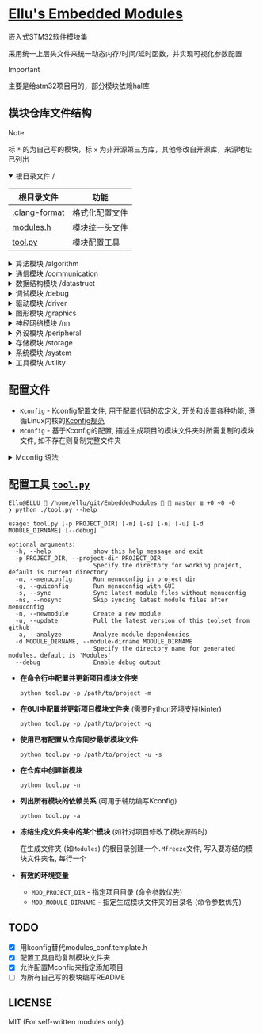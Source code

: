 # [Ellu's Embedded Modules](https://github.com/ElluIFX/EmbeddedModules)

嵌入式STM32软件模块集

采用统一上层头文件来统一动态内存/时间/延时函数，并实现可视化参数配置

> [!IMPORTANT]
> 主要是给stm32项目用的，部分模块依赖hal库

## 模块仓库文件结构

> [!NOTE]
> 标 `*` 的为自己写的模块，标 `x` 为非开源第三方库，其他修改自开源库，来源地址已列出

<details open>
  <summary>根目录文件 /</summary>

| 根目录文件                       | 功能           |
| -------------------------------- | -------------- |
| [.clang-format](./.clang-format) | 格式化配置文件 |
| [modules.h](./modules.h)         | 模块统一头文件 |
| [tool.py](./tool.py)             | 模块配置工具   |

</details>

<details>
  <summary>算法模块 /algorithm</summary>

| [Algorithm](./algorithm)             | 算法                |                        src                        | 备注     |
| ------------------------------------ | ------------------- | :-----------------------------------------------: | -------- |
| [cmsis_dsp](./algorithm/cmsis_dsp)   | CMSIS-DSP(Src)      | [link](https://github.com/ARM-software/CMSIS-DSP) | 源码形式 |
| [libcrc](./algorithm/libcrc)         | CRC计算库           |     [link](https://github.com/whik/crc-lib-c)     |          |
| [pid](./algorithm/pid)               | 通用PID控制器       |                         *                         |          |
| [quaternion](./algorithm/quaternion) | 四元数和IMU姿态估计 |  [link](https://github.com/rbv188/IMU-algorithm)  | 未测试   |

</details>

<details>
  <summary>通信模块 /communication</summary>

| [Communication](./communication)       | 通信               |                         src                          | 备注 |
| -------------------------------------- | ------------------ | :--------------------------------------------------: | ---- |
| [CherryUSB](./communication/cherryusb) | Cherry USB         | [link](https://github.com/cherry-embedded/CherryUSB) |      |
| [lwpkt](./communication/lwpkt)         | 轻量级数据包       |       [link](https://github.com/MaJerle/lwpkt)       |      |
| [minmea](./communication/minmea)       | GPS NMEA解析器     |        [link](https://github.com/ata4/minema)        |      |
| [modbus](./communication/modbus)       | Modbus协议         |      [link](https://github.com/wql7013/ModBus)       |      |
| [TinyFrame](./communication/tinyframe) | 另一个轻量级数据包 |   [link](https://github.com/MightyPork/TinyFrame)    |      |
| [xymodem](./communication/xymodem)     | X/YMODEM协议       |    [link](https://github.com/LONGZR007/IAP-STM32)    |      |

</details>

<details>
  <summary>数据结构模块 /datastruct</summary>

| [DataStruct](./datastruct)              | 数据结构                |                       src                       | 备注         |
| --------------------------------------- | ----------------------- | :---------------------------------------------: | ------------ |
| [btree](./datastruct/btree)             | B树                     |   [link](https://github.com/tidwall/btree.c)    |              |
| [cstring](./datastruct/cstring)         | C字符串                 |   [link](https://github.com/cloudwu/cstring)    |              |
| [ctl](./datastruct/ctl)                 | 类型安全C模板容器库     |      [link](https://github.com/rurban/ctl)      |              |
| [dlist](./datastruct/dlist)             | 双向链表                |      [link](https://github.com/clibs/list)      |              |
| [fifofast](./datastruct/fifofast)       | 纯头文件快速FIFO        |  [link](https://github.com/nqtronix/fifofast)   |              |
| [hashmap](./datastruct/hashmap)         | 哈希表                  |  [link](https://github.com/tidwall/hashmap.c)   |              |
| [json](./datastruct/json)               | JSON解析                |    [link](https://github.com/tidwall/json.c)    |              |
| [lfbb](./datastruct/lfbb)               | 二分无锁缓冲区          |     [link](https://github.com/DNedic/lfbb)      |              |
| [lfifo](./datastruct/lfifo)             | 通用环形缓冲区          |                        *                        | 比lwrb更高效 |
| [linux_list](./datastruct/linux_list)   | Linux-like链表          | [link](https://github.com/sysprog21/linux-list) |              |
| [lwrb](./datastruct/lwrb)               | 轻量环形缓冲区          |     [link](https://github.com/MaJerle/lwrb)     |              |
| [pqueue](./datastruct/pqueue)           | 优先队列                |   [link](https://github.com/tidwall/pqueue.c)   |              |
| [sds](./datastruct/sds)                 | 简单动态字符串          |     [link](https://github.com/antirez/sds)      |              |
| [struct2json](./datastruct/struct2json) | C结构体与JSON快速互转库 |  [link](https://github.com/armink/struct2json)  |              |
| [udict](./datastruct/udict)             | 通用哈希字典            |                        *                        | 基于uthash   |
| [ulist](./datastruct/ulist)             | 通用内存连续列表        |                        *                        |              |
| [uthash](./datastruct/uthash)           | 基于宏的可嵌入哈希表    |  [link](https://github.com/troydhanson/uthash)  |              |

</details>

<details>
  <summary>调试模块 /debug</summary>

| [Debug](./debug)                     | 调试                |                      src                      | 备注 |
| ------------------------------------ | ------------------- | :-------------------------------------------: | ---- |
| [benchmark](./debug/benchmark)       | CoreMark基准测试    |   [link](https://github.com/eembc/coremark)   |      |
| [cm_backtrace](./debug/cm_backtrace) | hardfault堆栈回溯   | [link](https://github.com/armink/CmBacktrace) |      |
| [RTT](./debug/rtt)                   | Segger-RTT 调试模块 |      [link](https://wiki.segger.com/RTT)      |      |
| [log](./debug/log)                   | 纯头文件日志库      |                       *                       |      |
| [minctest](./debug/minctest)         | 简易单元测试        | [link](https://github.com/codeplea/minctest)  |      |

</details>

<details>
  <summary>驱动模块 /driver</summary>

| [Driver](./driver)                | 驱动                  |                       src                        | 备注         |
| --------------------------------- | --------------------- | :----------------------------------------------: | ------------ |
| [bq25890](./driver/bq25890)       | BQ2589x充电芯片       | [link](https://github.com/SumantKhalate/BQ25895) |              |
| [ee24](./driver/ee24)             | 24xx EEPROM库         |     [link](https://github.com/nimaltd/ee24)      |              |
| [key](./driver/key)               | 通用按键驱动          |                        *                         | 支持多种事件 |
| [motor](./driver/motor)           | 直流电机闭环驱动      |                        *                         |              |
| [paj7620u2](./driver/paj7620u2)   | PAJ7620U2手势识别     |                        *                         |              |
| [sc7a20](./driver/sc7a20)         | SC7A20加速度计        |                        *                         |              |
| [sh2](./driver/sh2)               | SH2 Sensorhub协议     |     [link](https://github.com/ceva-dsp/sh2)      |              |
| [spif](./driver/spif)             | SPI Flash通用驱动     |     [link](https://github.com/nimaltd/spif)      |              |
| [stepper](./driver/stepper)       | 步进电机驱动          |                        *                         |              |
| [vl53l0x](./driver/vl53l0x)       | VL53L0X激光测距       |   [link](https://github.com/anisyanka/vl53l0x)   | 非官方库     |
| [ws2812_spi](./driver/ws2812_spi) | WS2812灯带DMA-SPI驱动 |                        *                         |              |

</details>

<details>
  <summary>图形模块 /graphics</summary>

| [Graphics](./graphics)                              | 图形             |                        src                         | 备注       |
| --------------------------------------------------- | ---------------- | :------------------------------------------------: | ---------- |
| [easy_ui](./graphics/easy_ui)                       | 单色屏UI库       |      [link](https://github.com/ErBWs/Easy-UI)      | 大幅魔改   |
| [hagl](./graphics/hagl)                             | HAL图形库        |      [link](https://github.com/tuupola/hagl)       |            |
| [lvgl](./graphics/lvgl)                             | LittlevGL图形库  |        [link](https://github.com/lvgl/lvgl)        |            |
| [lvgl_gaussian_blur](./graphics/lvgl_gaussian_blur) | LVGL高斯模糊效果 | [link](https://gitee.com/MIHI1/lvgl_gaussian_blur) | cpp->c     |
| [lvgl_pm](./graphics/lvgl_pm)                       | LVGL页面管理器   |     [link](https://github.com/LanFly/lvgl-pm)      |            |
| [u8g2](./graphics/u8g2)                             | U8g2图形库       |      [link](https://github.com/olikraus/u8g2)      |            |
| [ugui](./graphics/ugui)                             | uGUI图形库       |    [link](https://github.com/achimdoebler/UGUI)    |            |
| [virtual_lcd](./graphics/virtual_lcd)               | 虚拟LCD          |                         *                          | 包含上位机 |

</details>

<details>
  <summary>神经网络模块 /nn</summary>

| [NN](./nn)            | 神经网络         |                    src                     | 备注 |
| --------------------- | ---------------- | :----------------------------------------: | ---- |
| [genann](./nn/genann) | 简单前馈神经网络 | [link](https://github.com/codeplea/genann) |      |

</details>

<details>
  <summary>外设模块 /peripheral</summary>

| [Peripheral](./peripheral)            | 外设               |                      src                       | 备注          |
| ------------------------------------- | ------------------ | :--------------------------------------------: | ------------- |
| [board_i2c](./peripheral/board_i2c)   | 板级I2C包装层      |                       *                        |               |
| [board_led](./peripheral/board_led)   | 板级LED包装层      |                       *                        |               |
| [ee](./peripheral/ee)                 | 内置flash读写库    |     [link](https://github.com/nimaltd/ee)      |               |
| [i2c_salve](./peripheral/i2c_slave)   | LL库I2C从机        |                       *                        |               |
| [ll_i2c](./peripheral/ll_i2c)         | LL库I2C            |                       *                        | 包含中断/轮询 |
| [mr_library](./peripheral/mr_library) | 轻量级设备读写接口 |  [link](https://gitee.com/MacRsh/mr-library)   |               |
| [sw_i2c](./peripheral/sw_i2c)         | 软件I2C            | [link](https://github.com/liyanboy74/soft-i2c) |               |
| [sw_spi](./peripheral/sw_spi)         | 软件SPI            |                       x                        |               |
| [uni_io](./peripheral/uni_io)         | 数据通信功能包     |                       *                        |               |

</details>

<details>
  <summary>存储模块 /storage</summary>

| [Storage](./storage)                 | 存储              |                         src                          | 备注 |
| ------------------------------------ | ----------------- | :--------------------------------------------------: | ---- |
| [easyflash](./storage/easyflash)     | 轻量级Flash数据库 |     [link](https://github.com/armink/EasyFlash)      |      |
| [littlefs](./storage/littlefs)       | LittleFS          | [link](https://github.com/littlefs-project/littlefs) |      |
| [MiniFlashDB](./storage/miniflashdb) | 轻量级Flash数据库 |   [link](https://github.com/Jiu-xiao/MiniFlashDB)    | 魔改 |

</details>

<details>
  <summary>系统模块 /system</summary>

| [System](./system)                        | 系统                   |                        src                         | 备注            |
| ----------------------------------------- | ---------------------- | :------------------------------------------------: | --------------- |
| [dalloc](./system/dalloc)                 | 动态指针管理内存分配器 |  [link](https://github.com/SkyEng1neering/dalloc)  |                 |
| [heap4](./system/heap4)                   | FreeRTOS堆4            |    [link](https://www.freertos.org/a00111.html)    |                 |
| [klite](./system/klite)                   | 基础实时内核           |      [link](https://gitee.com/kerndev/klite)       | 轻量高性能,推荐 |
| [lwmem](./system/lwmem)                   | 轻量级内存管理         |      [link](https://github.com/MaJerle/lwmem)      | 性能远不如heap4 |
| [rtthread_nano](./system/rtthread_nano)   | RT-Thread Nano         | [link](https://github.com/RT-Thread/rtthread-nano) |                 |
| [s_task](./system/s_task)                 | 精简的协程实现         |     [link](https://github.com/xhawk18/s_task)      | 需要实现栈切换  |
| [scheduler](./system/scheduler)           | 多功能任务调度器       |                         *                          | 内有使用说明    |
| [scheduler_lite](./system/scheduler_lite) | 轻量级任务调度器       |                         *                          |                 |

</details>

<details>
  <summary>工具模块 /utility</summary>

| [Utility](./utility)                   | 工具                       |                          src                          | 备注        |
| -------------------------------------- | -------------------------- | :---------------------------------------------------: | ----------- |
| [cot_menu](./utility/cot_menu)         | 轻量级菜单框架             |    [link](https://gitee.com/cot_package/cot_menu)     | 抽象菜单    |
| [embedded_cli](./utility/embedded_cli) | 嵌入式命令行               |  [link](https://github.com/funbiscuit/embedded-cli)   | 魔改        |
| [lwprintf](./utility/lwprintf)         | 轻量级无缓冲区printf       |      [link](https://github.com/MaJerle/lwprintf)      |             |
| [perf_counter](./utility/perf_counter) | PerfCounter性能统计/时基库 | [link](https://github.com/GorgonMeducer/perf_counter) | 必备品      |
| [ryu](./utility/ryu)                   | 浮点数转字符串             |        [link](https://github.com/tidwall/ryu)         |             |
| [term_table](./utility/term_table)     | 动态终端表格工具           |                           *                           | 仅debug使用 |
| [TimeLib](./utility/TimeLib)           | UNIX时间库                 |    [link](https://github.com/geekfactory/TimeLib)     |             |
| [xv](./utility/xv)                     | 类JavaScript的字符串解析器 |         [link](https://github.com/tidwall/xv)         |             |
| [tiny_regex](./utility/tiny_regex)     | 简易正则解析器             |   [link](https://github.com/zeta-zero/tiny-regex-c)   | 无捕获组    |
| [incbin.h](./utility/incbin)           | 二进制文件嵌入             |   [link](https://github.com/graphitemaster/incbin)    |             |
| [macro.h](./utility/macro.h)           | 通用宏                     |                           *                           |             |

</details>

## 配置文件

- `Kconfig` - Kconfig配置文件, 用于配置代码的宏定义, 开关和设置各种功能, 遵循Linux内核的[Kconfig规范](https://github.com/torvalds/linux/blob/master/Documentation/kbuild/kconfig-language.rst)
- `Mconfig` - 基于Kconfig的配置, 描述生成项目的模块文件夹时所需复制的模块文件, 如不存在则复制完整文件夹

<details>
  <summary>Mconfig 语法</summary>

Mconfig文件实际上是一个python脚本, 继承完整的`tool.py`运行环境

其中有四个特殊变量和三个特殊函数:

- `CONFIG` - 从Kconfig配置结果中解析的配置项目, 访问不存在的项目将返回`False`
- `IGNORES` - 复制该模块的文件时忽略的项目, 使用glob匹配
- `DST_PATH` - 本模块文件夹的目标路径
- `SRC_PATH` - 本模块文件夹的源路径
- `def DEBUG(msg: str)` - 输出调试信息 (`--debug`)
- `def WARNING(msg: str)` - 输出警告信息
- `def ERROR(msg: str)` - 输出错误信息并退出

下面是一个简单的例子:

```python
if CONFIG.DISABLE_MODULE_A: # 也支持.get()方法来定义不存在时的默认返回值
    IGNORES += "module_a.*"
if CONFIG.DISABLE_SUB_MODULES:
    DEBUG(f"SUB_MODULES: {CONFIG.SUB_MODULES}")
    if "B" in CONFIG.SUB_MODULES:
        IGNORES += ["module_b1.*", "module_b2.*"]
    IGNORES += "module_c*.*"
IGNORES += "test_*_module.*"
```

</details>

## 配置工具 [`tool.py`](./tool.py)

```shell
Ellu@ELLU  /home/ellu/git/EmbeddedModules   master ≣ +0 ~0 -0
❯ python ./tool.py --help

usage: tool.py [-p PROJECT_DIR] [-m] [-s] [-n] [-u] [-d MODULE_DIRNAME] [--debug]

optional arguments:
  -h, --help            show this help message and exit
  -p PROJECT_DIR, --project-dir PROJECT_DIR
                        Specify the directory for working project, default is current directory
  -m, --menuconfig      Run menuconfig in project dir
  -g, --guiconfig       Run menuconfig with GUI
  -s, --sync            Sync latest module files without menuconfig
  -ns, --nosync         Skip syncing latest module files after menuconfig
  -n, --newmodule       Create a new module
  -u, --update          Pull the latest version of this toolset from github
  -a, --analyze         Analyze module dependencies
  -d MODULE_DIRNAME, --module-dirname MODULE_DIRNAME
                        Specify the directory name for generated modules, default is 'Modules'
  --debug               Enable debug output
```

- **在命令行中配置并更新项目模块文件夹**

  ```shell
  python tool.py -p /path/to/project -m
  ```

- **在GUI中配置并更新项目模块文件夹** (需要Python环境支持tkinter)

  ```shell
  python tool.py -p /path/to/project -g
  ```

- **使用已有配置从仓库同步最新模块文件**

  ```shell
  python tool.py -p /path/to/project -u -s
  ```

- **在仓库中创建新模块**

  ```shell
  python tool.py -n
  ```

- **列出所有模块的依赖关系** (可用于辅助编写Kconfig)

  ```shell
  python tool.py -a
  ```

- **冻结生成文件夹中的某个模块** (如针对项目修改了模块源码时)

  在生成文件夹 (如`Modules`) 的根目录创建一个`.Mfreeze`文件, 写入要冻结的模块文件夹名, 每行一个

- **有效的环境变量**

  - `MOD_PROJECT_DIR` - 指定项目目录 (命令参数优先)
  - `MOD_MODULE_DIRNAME` - 指定生成模块文件夹的目录名 (命令参数优先)

## TODO

- [x] 用kconfig替代modules_conf.template.h
- [x] 配置工具自动复制模块文件夹
- [x] 允许配置Mconfig来指定添加项目
- [ ] 为所有自己写的模块编写README

## LICENSE

MIT (For self-written modules only)
